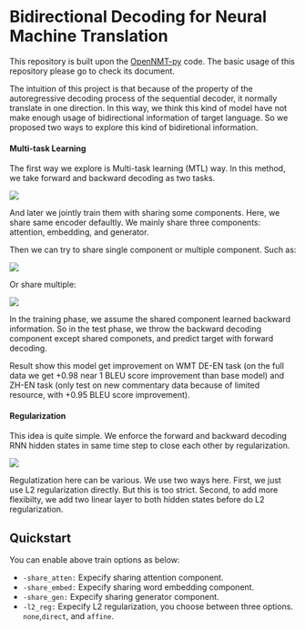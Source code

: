 # Bidirectional Decoding for Neural Machine Translation

This repository is built upon the [OpenNMT-py](https://github.com/OpenNMT/OpenNMT-py) code. The basic usage of this repository please go to check its document.

The intuition of this project is that  because of the property of the autoregressive decoding process of the sequential decoder, it normally translate in one direction. In this way, we think this kind of model have not make enough usage of bidirectional information of target language. So we proposed two ways to explore this kind of bidiretional information.

#### Multi-task Learning

The first way we explore is Multi-task learning (MTL) way. In this method, we take forward and backward decoding as two tasks. 

![](https://ws4.sinaimg.cn/large/0069RVTdgy1fv5npyswd8j31dy0hqdk0.jpg)

And later we jointly train them with sharing some components. Here, we share same encoder defaultly. We mainly share three components: attention, embedding, and generator.

Then we can try to share single component or multiple component.  Such as:

![](https://ws4.sinaimg.cn/large/0069RVTdgy1fv5nvf895wj31960ms0yh.jpg)

Or share multiple:

![](https://ws3.sinaimg.cn/large/0069RVTdgy1fv5nwv7rvrj31100eejue.jpg)

In the training phase, we assume the shared component learned backward information. So in the test phase, we throw the backward decoding component except shared componets, and predict target with forward decoding.

Result show this model get improvement on WMT DE-EN task (on the full data we get +0.98 near 1 BLEU score improvement than base model) and ZH-EN task (only test on new commentary data because of limited resource, with +0.95 BLEU score improvement).

#### Regularization

This idea is quite simple. We enforce the forward and backward decoding RNN hidden states in same time step to close each other by regularization.

![](https://ws2.sinaimg.cn/large/0069RVTdgy1fv5oaybnk7j30ri0cw414.jpg)

Regulatization here can be various. We use two ways here. First, we just use L2 regularization directly. But this is too strict. Second, to add more flexibilty, we add two linear layer to both hidden states before do L2 regularization.

## Quickstart

You can enable above train options as below:

- `-share_atten:` Expecify sharing attention component.
- `-share_embed:` Expecify sharing word embedding component.
- `-share_gen:` Expecify sharing generator component.
- `-l2_reg:` Expecify L2 regularization, you choose between three options. `none`,`direct`, and `affine`.